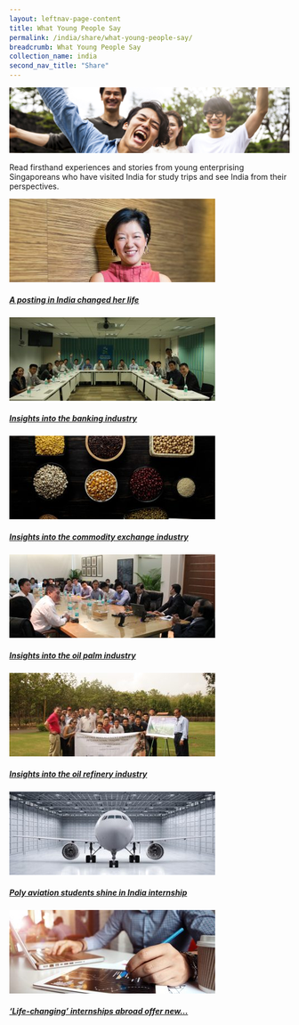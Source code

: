 ```yaml
---
layout: leftnav-page-content
title: What Young People Say
permalink: /india/share/what-young-people-say/
breadcrumb: What Young People Say
collection_name: india
second_nav_title: "Share"
---
```


![banner-what-young-people-say](\images\india-youngpeople\What-young-people-say-cover-pic.jpg)

Read firsthand experiences and stories from young enterprising Singaporeans who have visited India for study trips and see India from their perspectives.

<div>
	<div class="row is-multiline">
		<div class="col is-one-third-desktop is-one-third-tablet">
			<a href="/india/know/overview-of-india/india-profile/" class="project-link">
				<img src="/images/india-youngpeople/NBS-alumna-Rebecca-shows-the-way-370x150.jpg" alt="A posting in India changed her life" class="project-image">
			<div class="project-card">
				<div class="project-title margin--bottom--xs">
					<h5><b>A posting in India changed her life</b></h5>
				</div>
			</div>
			</a>
		</div>
		<div class="col is-one-third-desktop is-one-third-tablet">
			<a href="/india/know/overview-of-china/regional-newspapers/" class="project-link">
				<img src="/images/india-youngpeople/IMG_2461-370x150.jpg" alt="Insights into the banking industry" class="project-image">
			<div class="project-card">
				<div class="project-title margin--bottom--xs">
					<h5><b>Insights into the banking industry</b></h5>
				</div>
			</div>
			</a>
		</div>
		<div class="col is-one-third-desktop is-one-third-tablet">
			<a href="/india/know/overview-of-india/understanding-india/" class="project-link">
				<img src="/images/india-youngpeople/Insights-into-the-commodity-exchange-industry-370x150.jpg" alt="Insights into the commodity exchange industry" class="project-image">
			<div class="project-card">
				<div class="project-title margin--bottom--xs">
					<h5><b>Insights into the commodity exchange industry</b></h5>
				</div>
			</div>
			</a>
		</div>
	</div>
</div>

<p><p>

<div>
	<div class="row is-multiline">
		<div class="col is-one-third-desktop is-one-third-tablet">
			<a href="/india/know/overview-of-india/india-profile/" class="project-link">
				<img src="/images/india-youngpeople/Insights-into-the-oil-palm-industry-1-370x150.jpg" alt="Insights into the oil palm industry" class="project-image">
			<div class="project-card">
				<div class="project-title margin--bottom--xs">
					<h5><b>Insights into the oil palm industry</b></h5>
				</div>
			</div>
			</a>
		</div>
		<div class="col is-one-third-desktop is-one-third-tablet">
			<a href="/india/know/overview-of-china/regional-newspapers/" class="project-link">
				<img src="/images/india-youngpeople/Insights-into-the-oil-refinery-industry-370x150.jpg" alt="Insights into the oil refinery industry" class="project-image">
			<div class="project-card">
				<div class="project-title margin--bottom--xs">
					<h5><b>Insights into the oil refinery industry</b></h5>
				</div>
			</div>
			</a>
		</div>
		<div class="col is-one-third-desktop is-one-third-tablet">
			<a href="/india/know/overview-of-india/understanding-india/" class="project-link">
				<img src="/images/india-youngpeople/Poly-aviation-students-shine-in-India-internship-370x150.jpg" alt="Poly aviation students shine in India internship" class="project-image">
			<div class="project-card">
				<div class="project-title margin--bottom--xs">
					<h5><b>Poly aviation students shine in India internship</b></h5>
				</div>
			</div>
			</a>
		</div>
	</div>
</div>

<p><p>

<div>
	<div class="row is-multiline">
		<div class="col is-one-third-desktop is-one-third-tablet">
			<a href="/india/know/overview-of-india/india-profile/" class="project-link">
				<img src="/images/india-youngpeople/Life-changing-internships-abroad-offer-new-perspectives-and-added-skills-1-370x150.jpg" alt="Life-changing internships abroad offer new..." class="project-image">
			<div class="project-card">
				<div class="project-title margin--bottom--xs">
					<h5><b>‘Life-changing’ internships abroad offer new...</b></h5>
				</div>
			</div>
			</a>
		</div>
	</div>
</div>
